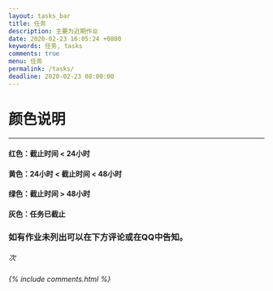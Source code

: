 ```yaml
---
layout: tasks_bar
title: 任务
description: 主要为近期作业
date: 2020-02-23 16:05:24 +0800
keywords: 任务, tasks
comments: true
menu: 任务
permalink: /tasks/
deadline: 2020-02-23 08:00:00
---
```


# 颜色说明

------



#### 红色：截止时间 < 24小时



#### 黄色：24小时 < 截止时间 < 48小时



#### 绿色：截止时间 > 48小时



#### 灰色：任务已截止



### 如有作业未列出可以在下方评论或在QQ中告知。




<span id="busuanzi_container_page_pv">
  <h5 style="font-weight: normal">
      <p style="color:DimGray>
                <i>
                页面已经被偷看了 <span id="busuanzi_value_page_pv"></span> 次
                <i>
      </p>
  </h5>

 

  <div class="comment">
      {% include comments.html %}
  </div>

